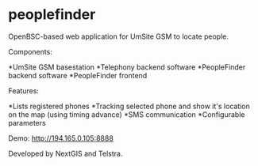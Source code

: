 # peoplefinder
OpenBSC-based web application for UmSite GSM to locate people.

Components:

*UmSite GSM basestation
*Telephony backend software
*PeopleFinder backend software
*PeopleFinder frontend

Features:

*Lists registered phones
*Tracking selected phone and show it's location on the map (using timing advance)
*SMS communication
*Configurable parameters

Demo: http://194.165.0.105:8888

Developed by NextGIS and Telstra.
